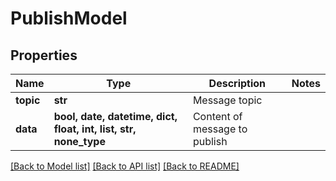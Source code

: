 # PublishModel


## Properties
Name | Type | Description | Notes
------------ | ------------- | ------------- | -------------
**topic** | **str** | Message topic | 
**data** | **bool, date, datetime, dict, float, int, list, str, none_type** | Content of message to publish | 

[[Back to Model list]](../README.md#documentation-for-models) [[Back to API list]](../README.md#documentation-for-api-endpoints) [[Back to README]](../README.md)



